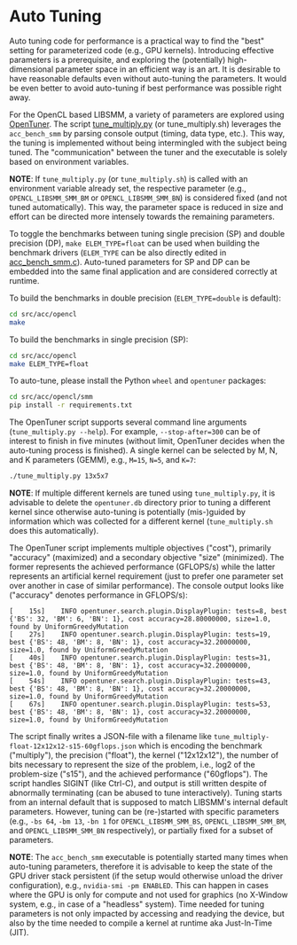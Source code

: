# Auto Tuning

Auto tuning code for performance is a practical way to find the "best" setting for parameterized code (e.g., GPU kernels). Introducing effective parameters is a prerequisite, and exploring the (potentially) high-dimensional parameter space in an efficient way is an art. It is desirable to have reasonable defaults even without auto-tuning the parameters. It would be even better to avoid auto-tuning if best performance was possible right away.

For the OpenCL based LIBSMM, a variety of parameters are explored using [OpenTuner](http://opentuner.org/). The script [tune_multiply.py](https://github.com/cp2k/dbcsr/blob/develop/src/acc/opencl/smm/tune_multiply.py) (or tune_multiply.sh) leverages the `acc_bench_smm` by parsing console output (timing, data type, etc.). This way, the tuning is implemented without being intermingled with the subject being tuned. The "communication" between the tuner and the executable is solely based on environment variables.

**NOTE**: If `tune_multiply.py` (or `tune_multiply.sh`) is called with an environment variable already set, the respective parameter (e.g., `OPENCL_LIBSMM_SMM_BM` or `OPENCL_LIBSMM_SMM_BN`) is considered fixed (and not tuned automatically). This way, the parameter space is reduced in size and effort can be directed more intensely towards the remaining parameters.

To toggle the benchmarks between tuning single precision (SP) and double precision (DP), `make ELEM_TYPE=float` can be used when building the benchmark drivers (`ELEM_TYPE` can be also directly edited in [acc_bench_smm.c](https://github.com/cp2k/dbcsr/blob/develop/src/acc/acc_bench_smm.c#L26)). Auto-tuned parameters for SP and DP can be embedded into the same final application and are considered correctly at runtime.

To build the benchmarks in double precision (`ELEM_TYPE=double` is default):

```bash
cd src/acc/opencl
make
```

To build the benchmarks in single precision (SP):

```bash
cd src/acc/opencl
make ELEM_TYPE=float
```

To auto-tune, please install the Python `wheel` and `opentuner` packages:

```bash
cd src/acc/opencl/smm
pip install -r requirements.txt
```

The OpenTuner script supports several command line arguments (`tune_multiply.py --help`). For example, `--stop-after=300` can be of interest to finish in five minutes (without limit, OpenTuner decides when the auto-tuning process is finished). A single kernel can be selected by M, N, and K parameters (GEMM), e.g., `M=15`, `N=5`, and `K=7`:

```bash
./tune_multiply.py 13x5x7
```

**NOTE**: If multiple different kernels are tuned using `tune_multiply.py`, it is advisable to delete the `opentuner.db` directory prior to tuning a different kernel since otherwise auto-tuning is potentially (mis-)guided by information which was collected for a different kernel (`tune_multiply.sh` does this automatically).

The OpenTuner script implements multiple objectives ("cost"), primarily "accuracy" (maximized) and a secondary objective "size" (minimized). The former represents the achieved performance (GFLOPS/s) while the latter represents an artificial kernel requirement (just to prefer one parameter set over another in case of similar performance). The console output looks like ("accuracy" denotes performance in GFLOPS/s):

```text
[    15s]    INFO opentuner.search.plugin.DisplayPlugin: tests=8, best {'BS': 32, 'BM': 6, 'BN': 1}, cost accuracy=28.80000000, size=1.0, found by UniformGreedyMutation
[    27s]    INFO opentuner.search.plugin.DisplayPlugin: tests=19, best {'BS': 48, 'BM': 8, 'BN': 1}, cost accuracy=32.20000000, size=1.0, found by UniformGreedyMutation
[    40s]    INFO opentuner.search.plugin.DisplayPlugin: tests=31, best {'BS': 48, 'BM': 8, 'BN': 1}, cost accuracy=32.20000000, size=1.0, found by UniformGreedyMutation
[    54s]    INFO opentuner.search.plugin.DisplayPlugin: tests=43, best {'BS': 48, 'BM': 8, 'BN': 1}, cost accuracy=32.20000000, size=1.0, found by UniformGreedyMutation
[    67s]    INFO opentuner.search.plugin.DisplayPlugin: tests=53, best {'BS': 48, 'BM': 8, 'BN': 1}, cost accuracy=32.20000000, size=1.0, found by UniformGreedyMutation
```

The script finally writes a JSON-file with a filename like `tune_multiply-float-12x12x12-s15-60gflops.json` which is encoding the benchmark ("multiply"), the precision ("float"), the kernel ("12x12x12"), the number of bits necessary to represent the size of the problem, i.e., log2 of the problem-size ("s15"), and the achieved performance ("60gflops"). The script handles SIGINT (like Ctrl-C), and output is still written despite of abnormally terminating (can be abused to tune interactively). Tuning starts from an internal default that is supposed to match LIBSMM's internal default parameters. However, tuning can be (re-)started with specific parameters (e.g., `-bs 64`, `-bm 13`, `-bn 1` for `OPENCL_LIBSMM_SMM_BS`, `OPENCL_LIBSMM_SMM_BM`, and `OPENCL_LIBSMM_SMM_BN` respectively), or partially fixed for a subset of parameters.

**NOTE**: The `acc_bench_smm` executable is potentially started many times when auto-tuning parameters, therefore it is advisable to keep the state of the GPU driver stack persistent (if the setup would otherwise unload the driver configuration), e.g., `nvidia-smi -pm ENABLED`. This can happen in cases where the GPU is only for compute and not used for graphics (no X-Window system, e.g., in case of a "headless" system). Time needed for tuning parameters is not only impacted by accessing and readying the device, but also by the time needed to compile a kernel at runtime aka Just-In-Time (JIT).
